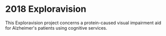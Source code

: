 # 2018 Exploravision
This Exploravision project concerns a protein-caused visual impairment aid for Alzheimer's patients using cognitive services.

